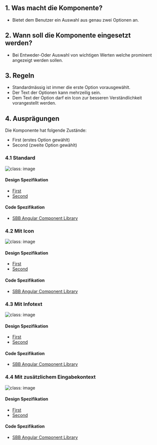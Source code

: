 ## 1. Was macht die Komponente?
* Bietet dem Benutzer ein Auswahl aus genau zwei Optionen an.

## 2. Wann soll die Komponente eingesetzt werden? 
* Bei Entweder-Oder Auswahl von wichtigen Werten welche prominent angezeigt werden sollen.

## 3. Regeln
* Standardmässig ist immer die erste Option vorausgewählt.
* Der Text der Optionen kann mehrzeilig sein.
* Dem Text der Option darf ein Icon zur besseren Verständlichkeit vorangestellt werden.

## 4. Ausprägungen
Die Komponente hat folgende Zustände:
* First (erstes Option gewählt)
* Second (zweite Option gewählt)

### 4.1 Standard 
![](https://raw.githubusercontent.com/sbb-design-systems/sbb-design-system/master/website/components/toggle/images/toggle_default.png 'class: image')

#### Design Spezifikation
* [First](https://sbb.invisionapp.com/d/main#/console/15744722/332849836/inspect)
* [Second](https://sbb.invisionapp.com/d/main#/console/15744722/332849837/inspect)

#### Code Spezifikation
* [SBB Angular Component Library](https://sbb-angular.app.sbb.ch/latest/content/toggle)
   
### 4.2 Mit Icon
![](https://raw.githubusercontent.com/sbb-design-systems/sbb-design-system/master/website/components/toggle/images/toggle_icon.png 'class: image')

#### Design Spezifikation
* [First](https://sbb.invisionapp.com/d/main#/console/15744722/332849838/inspect)
* [Second](https://sbb.invisionapp.com/d/main#/console/15744722/332849839/inspect)

#### Code Spezifikation
* [SBB Angular Component Library](https://sbb-angular.app.sbb.ch/latest/content/toggle)

### 4.3 Mit Infotext 
![](https://raw.githubusercontent.com/sbb-design-systems/sbb-design-system/master/website/components/toggle/images/toggle_infotext.png 'class: image')

#### Design Spezifikation
* [First](https://sbb.invisionapp.com/d/main#/console/15744722/332849840/inspect)
* [Second](https://sbb.invisionapp.com/d/main#/console/15744722/332849841/inspect)

#### Code Spezifikation
* [SBB Angular Component Library](https://sbb-angular.app.sbb.ch/latest/content/toggle)

### 4.4 Mit zusätzlichem Eingabekontext
![](https://raw.githubusercontent.com/sbb-design-systems/sbb-design-system/master/website/components/toggle/images/toggle_content.png 'class: image')

#### Design Spezifikation
* [First](https://sbb.invisionapp.com/d/main#/console/15744722/332849842/inspect)
* [Second](https://sbb.invisionapp.com/d/main#/console/15744722/332849843/inspect)

#### Code Spezifikation
* [SBB Angular Component Library](https://sbb-angular.app.sbb.ch/latest/content/toggle)











